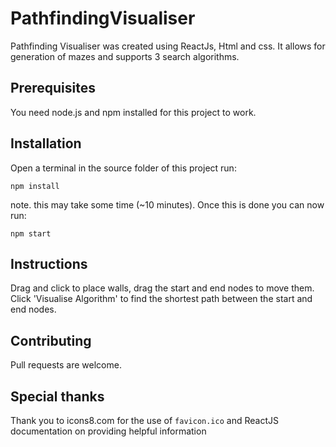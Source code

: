 # PathfindingVisualiser

Pathfinding Visualiser was created using ReactJs, Html and css. It allows for generation of mazes and supports 3 search algorithms.

## Prerequisites
You need node.js and npm installed for this project to work.

## Installation
Open a terminal in the source folder of this project run:
```
npm install
```
note. this may take some time (~10 minutes). Once this is done you can now run:
```
npm start
```

## Instructions
Drag and click to place walls, drag the start and end nodes to move them. Click 'Visualise Algorithm' to find the shortest path between the start and end nodes.

## Contributing
Pull requests are welcome.

## Special thanks
Thank you to icons8.com for the use of 
```favicon.ico```
and ReactJS documentation on providing helpful information
